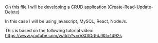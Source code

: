 On this file I will be developing a CRUD application (Create-Read-Update-Delete)

In this case I will be using javascript, MySQL, React, NodeJs.

This is based on the following tutorial video: https://www.youtube.com/watch?v=re3OIOr9dJI&t=1492s
